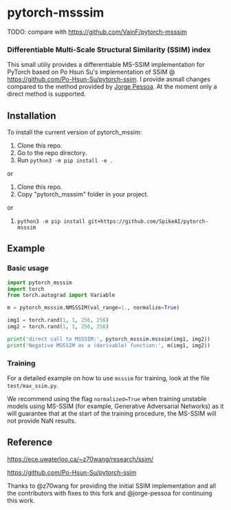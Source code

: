 # pytorch-msssim

TODO: compare with https://github.com/VainF/pytorch-msssim

### Differentiable Multi-Scale Structural Similarity (SSIM) index

This small utiliy provides a differentiable MS-SSIM implementation for PyTorch based on Po Hsun Su's implementation of SSIM @ https://github.com/Po-Hsun-Su/pytorch-ssim. I provide asmall changes compared to the method provided by [Jorge Pessoa](https://github.com/jorge-pessoa/pytorch-msssim).
At the moment only a direct method is supported.

## Installation

To install the current version of pytorch_mssim:

1. Clone this repo.
2. Go to the repo directory.
3. Run `python3 -m pip install -e .`

or

1. Clone this repo.
2. Copy "pytorch_msssim" folder in your project.

or

1. `python3 -m pip install git+https://github.com/SpikeAI/pytorch-msssim`


## Example

### Basic usage
```python
import pytorch_msssim
import torch
from torch.autograd import Variable

m = pytorch_msssim.NMSSSIM(val_range=1., normalize=True)

img1 = torch.rand(1, 1, 256, 256)
img2 = torch.rand(1, 1, 256, 256)

print('direct call to MSSSIM:', pytorch_msssim.msssim(img1, img2))
print('Negative MSSSIM as a (derivable) function:', m(img1, img2))


```

### Training

For a detailed example on how to use `msssim` for training, look at the file `test/max_ssim.py`.

We recommend using the flag `normalized=True` when training unstable models using MS-SSIM (for example, Generative Adversarial Networks) as it will guarantee that at the start of the training procedure, the MS-SSIM will not provide NaN results.

## Reference

https://ece.uwaterloo.ca/~z70wang/research/ssim/

https://github.com/Po-Hsun-Su/pytorch-ssim

Thanks to @z70wang for providing the initial SSIM implementation and all the contributors with fixes to this fork and @jorge-pessoa for continuing this work.

